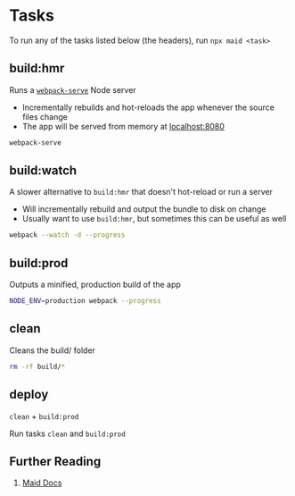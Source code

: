 # Tasks

To run any of the tasks listed below (the headers), run `npx maid <task>`

## build:hmr

Runs a [`webpack-serve`](https://github.com/webpack-contrib/webpack-serve) Node server

- Incrementally rebuilds and hot-reloads the app whenever the source files change
- The app will be served from memory at [localhost:8080](http://localhost:8080)

```bash
webpack-serve
```

## build:watch

A slower alternative to `build:hmr` that doesn't hot-reload or run a server

- Will incrementally rebuild and output the bundle to disk on change
- Usually want to use `build:hmr`, but sometimes this can be useful as well

```bash
webpack --watch -d --progress
```

## build:prod

Outputs a minified, production build of the app

```bash
NODE_ENV=production webpack --progress
```

## clean

Cleans the build/ folder

```bash
rm -rf build/*
```

## deploy

`clean` + `build:prod`

Run tasks `clean` and `build:prod`

## Further Reading

1. [Maid Docs](https://github.com/egoist/maid)
